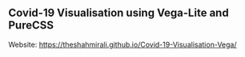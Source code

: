 ## Covid-19 Visualisation using Vega-Lite and PureCSS
Website: https://theshahmirali.github.io/Covid-19-Visualisation-Vega/
